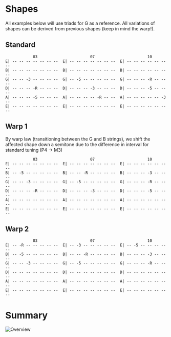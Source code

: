 # Shapes

All examples below will use triads for G as a reference. All variations of shapes can be derived from previous shapes (keep in mind the warp!).

## Standard

```
			03                       07                       10
E| -- -- -- -- -- -- --  E| -- -- -- -- -- -- --  E| -- -- -- -- -- -- --
B| -- -- -- -- -- -- --  B| -- -- -- -- -- -- --  B| -- -- -- -- -- -- --
G| -- -- -3 -- -- -- --  G| -- -5 -- -- -- -- --  G| -- -- -- -R -- -- --
D| -- -- -- -R -- -- --  D| -- -- -- -3 -- -- --  D| -- -- -- -5 -- -- --
A| -- -- -- -5 -- -- --  A| -- -- -- -- -R -- --  A| -- -- -- -- -- -3 --
E| -- -- -- -- -- -- --  E| -- -- -- -- -- -- --  E| -- -- -- -- -- -- --
```

## Warp 1

By warp law (transitioning between the G and B strings), we shift the affected shape down a semitone due to the difference in interval for standard tuning (P4 -> M3) 

```
			03                       07                       10
E| -- -- -- -- -- -- --  E| -- -- -- -- -- -- --  E| -- -- -- -- -- -- --
B| -- -5 -- -- -- -- --  B| -- -- -R -- -- -- --  B| -- -- -- -3 -- -- --
G| -- -- -3 -- -- -- --  G| -- -5 -- -- -- -- --  G| -- -- -- -R -- -- --
D| -- -- -- -R -- -- --  D| -- -- -- -3 -- -- --  D| -- -- -- -5 -- -- --
A| -- -- -- -- -- -- --  A| -- -- -- -- -- -- --  A| -- -- -- -- -- -- --
E| -- -- -- -- -- -- --  E| -- -- -- -- -- -- --  E| -- -- -- -- -- -- --
```

## Warp 2

```
			03                       07                       10
E| -- -R -- -- -- -- --  E| -- -3 -- -- -- -- --  E| -- -5 -- -- -- -- --
B| -- -5 -- -- -- -- --  B| -- -- -R -- -- -- --  B| -- -- -- -3 -- -- --
G| -- -- -3 -- -- -- --  G| -- -5 -- -- -- -- --  G| -- -- -- -R -- -- --
D| -- -- -- -- -- -- --  D| -- -- -- -- -- -- --  D| -- -- -- -- -- -- --
A| -- -- -- -- -- -- --  A| -- -- -- -- -- -- --  A| -- -- -- -- -- -- --
E| -- -- -- -- -- -- --  E| -- -- -- -- -- -- --  E| -- -- -- -- -- -- --
```


# Summary

![Overview](https://res.cloudinary.com/drwjkxxud/image/upload/v1753847876/fretboard-diagram_iaxysb.svg)